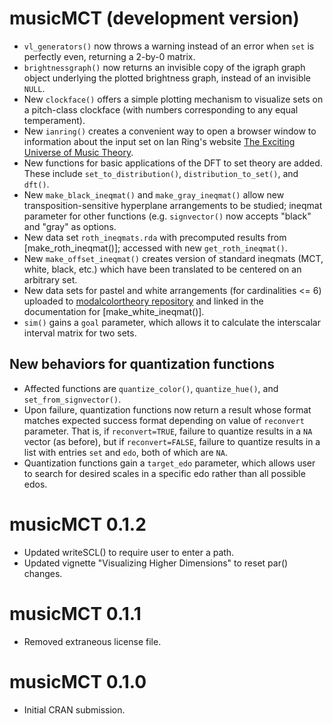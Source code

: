 # musicMCT (development version)

* `vl_generators()` now throws a warning instead of an error when `set` is 
  perfectly even, returning a 2-by-0 matrix.
* `brightnessgraph()` now returns an invisible copy of the igraph graph object
  underlying the plotted brightness graph, instead of an invisible `NULL`.
* New `clockface()` offers a simple plotting mechanism to visualize sets on
  a pitch-class clockface (with numbers corresponding to any equal temperament).
* New `ianring()` creates a convenient way to open a browser window to information
  about the input set on Ian Ring's website 
  [The Exciting Universe of Music Theory](https://ianring.com/musictheory).
* New functions for basic applications of the DFT to set theory are added. These 
  include `set_to_distribution()`, `distribution_to_set()`, and `dft()`.
* New `make_black_ineqmat()` and `make_gray_ineqmat()` allow new transposition-sensitive
  hyperplane arrangements to be studied; ineqmat parameter for other functions (e.g. 
  `signvector()` now accepts "black" and "gray" as options.
* New data set `roth_ineqmats.rda` with precomputed results from [make_roth_ineqmat()];
  accessed with new `get_roth_ineqmat()`.
* New `make_offset_ineqmat()` creates version of standard ineqmats (MCT, white, black, etc.)
  which have been translated to be centered on an arbitrary set.
* New data sets for pastel and white arrangements (for cardinalities <= 6) uploaded to
  [modalcolortheory repository](https://github.com/satbq/modalcolortheory) and linked
  in the documentation for [make_white_ineqmat()].
* `sim()` gains a `goal` parameter, which allows it to calculate the interscalar
  interval matrix for two sets.

## New behaviors for quantization functions 
* Affected functions are `quantize_color()`, `quantize_hue()`, 
  and `set_from_signvector()`.
* Upon failure, quantization functions now return a result whose format matches
  expected success format depending on value of `reconvert` parameter. That is,
  if `reconvert=TRUE`, failure to quantize results in a `NA` vector (as before), but
  if `reconvert=FALSE`, failure to quantize results in a list with entries `set` and
  `edo`, both of which are `NA`.
* Quantization functions gain a `target_edo` parameter, which allows user to search
  for desired scales in a specific edo rather than all possible edos.

# musicMCT 0.1.2

* Updated writeSCL() to require user to enter a path.
* Updated vignette "Visualizing Higher Dimensions" to reset par() changes.

# musicMCT 0.1.1

* Removed extraneous license file.

# musicMCT 0.1.0

* Initial CRAN submission.
